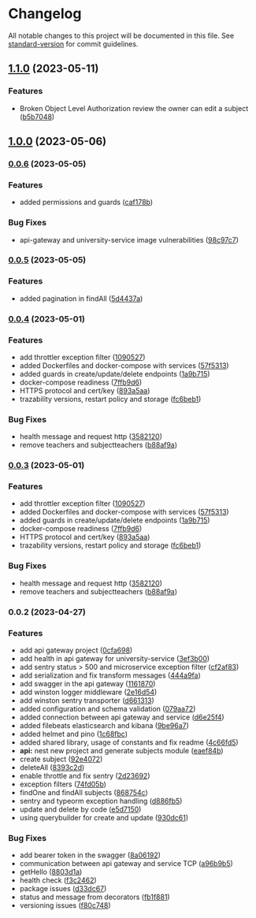 # Changelog

All notable changes to this project will be documented in this file. See [standard-version](https://github.com/conventional-changelog/standard-version) for commit guidelines.

## [1.1.0](https://github.com/raulruizbarea/nestjs-security-rest-api/compare/v1.0.0...v1.1.0) (2023-05-11)


### Features

* Broken Object Level Authorization review the owner can edit a subject ([b5b7048](https://github.com/raulruizbarea/nestjs-security-rest-api/commit/b5b70483b944e804301e8f334d9516909af18737))

## [1.0.0](https://github.com/raulruizbarea/nestjs-security-rest-api/compare/v0.0.6...v1.0.0) (2023-05-06)

### [0.0.6](https://github.com/raulruizbarea/nestjs-security-rest-api/compare/v0.0.5...v0.0.6) (2023-05-05)


### Features

* added permissions and guards ([caf178b](https://github.com/raulruizbarea/nestjs-security-rest-api/commit/caf178b5fd5b2aa1018006a78e1b565284fca17d))


### Bug Fixes

* api-gateway and university-service image vulnerabilities ([98c97c7](https://github.com/raulruizbarea/nestjs-security-rest-api/commit/98c97c786c58643d15cb653635a6cb1768ee6bea))

### [0.0.5](https://github.com/raulruizbarea/nestjs-security-rest-api/compare/v0.0.4...v0.0.5) (2023-05-05)


### Features

* added pagination in findAll ([5d4437a](https://github.com/raulruizbarea/nestjs-security-rest-api/commit/5d4437a2b217c0587124002074f457145271c16d))


### [0.0.4](https://github.com/raulruizbarea/nestjs-security-rest-api/compare/v0.0.2...v0.0.4) (2023-05-01)


### Features

* add throttler exception filter ([1090527](https://github.com/raulruizbarea/nestjs-security-rest-api/commit/1090527045d21cf51abe4e9e024bd90b92ad0dcc))
* added Dockerfiles and docker-compose with services ([57f5313](https://github.com/raulruizbarea/nestjs-security-rest-api/commit/57f5313aa166116072b1642ffee984bb99295f94))
* added guards in create/update/delete endpoints ([1a9b715](https://github.com/raulruizbarea/nestjs-security-rest-api/commit/1a9b715aef8716b8eca3d1f35d629101c3560879))
* docker-compose readiness ([7ffb9d6](https://github.com/raulruizbarea/nestjs-security-rest-api/commit/7ffb9d687da53a01d9d65f4deb1d899602bc8717))
* HTTPS protocol and cert/key ([893a5aa](https://github.com/raulruizbarea/nestjs-security-rest-api/commit/893a5aa4790999b27fbb48d41365279827b52400))
* trazability versions, restart policy and storage ([fc6beb1](https://github.com/raulruizbarea/nestjs-security-rest-api/commit/fc6beb19f6e4303f1e4168a17958aefceed18e3b))


### Bug Fixes

* health message and request http ([3582120](https://github.com/raulruizbarea/nestjs-security-rest-api/commit/3582120182bb31599ea888c2004d56c542e72edf))
* remove teachers and subjectteachers ([b88af9a](https://github.com/raulruizbarea/nestjs-security-rest-api/commit/b88af9a218b56440dad94367884c29a5e5ca5eee))

### [0.0.3](https://github.com/raulruizbarea/nestjs-security-rest-api/compare/v0.0.2...v0.0.3) (2023-05-01)


### Features

* add throttler exception filter ([1090527](https://github.com/raulruizbarea/nestjs-security-rest-api/commit/1090527045d21cf51abe4e9e024bd90b92ad0dcc))
* added Dockerfiles and docker-compose with services ([57f5313](https://github.com/raulruizbarea/nestjs-security-rest-api/commit/57f5313aa166116072b1642ffee984bb99295f94))
* added guards in create/update/delete endpoints ([1a9b715](https://github.com/raulruizbarea/nestjs-security-rest-api/commit/1a9b715aef8716b8eca3d1f35d629101c3560879))
* docker-compose readiness ([7ffb9d6](https://github.com/raulruizbarea/nestjs-security-rest-api/commit/7ffb9d687da53a01d9d65f4deb1d899602bc8717))
* HTTPS protocol and cert/key ([893a5aa](https://github.com/raulruizbarea/nestjs-security-rest-api/commit/893a5aa4790999b27fbb48d41365279827b52400))
* trazability versions, restart policy and storage ([fc6beb1](https://github.com/raulruizbarea/nestjs-security-rest-api/commit/fc6beb19f6e4303f1e4168a17958aefceed18e3b))


### Bug Fixes

* health message and request http ([3582120](https://github.com/raulruizbarea/nestjs-security-rest-api/commit/3582120182bb31599ea888c2004d56c542e72edf))
* remove teachers and subjectteachers ([b88af9a](https://github.com/raulruizbarea/nestjs-security-rest-api/commit/b88af9a218b56440dad94367884c29a5e5ca5eee))

### 0.0.2 (2023-04-27)


### Features

* add api gateway project ([0cfa698](https://github.com/raulruizbarea/nestjs-security-rest-api/commit/0cfa698977d61ce54200cc4eda4bf554994a0fd0))
* add health in api gateway for university-service ([3ef3b00](https://github.com/raulruizbarea/nestjs-security-rest-api/commit/3ef3b000c87ebb429484b68f50a8eb6b7655f4c6))
* add sentry status > 500 and microservice exception filter ([cf2af83](https://github.com/raulruizbarea/nestjs-security-rest-api/commit/cf2af836f37485b623cb786476d666fd46a015ed))
* add serialization and fix transform messages ([444a9fa](https://github.com/raulruizbarea/nestjs-security-rest-api/commit/444a9fa044d67c7fb071fe056c88b8a795d7a4cd))
* add swagger in the api gateway ([1161870](https://github.com/raulruizbarea/nestjs-security-rest-api/commit/116187079dcda00b5f9295cd90578e47bbb413ca))
* add winston logger middleware ([2e16d54](https://github.com/raulruizbarea/nestjs-security-rest-api/commit/2e16d547b4659a9e4c95a0c93c1b1b0ec3db3f1c))
* add winston sentry transporter ([d661313](https://github.com/raulruizbarea/nestjs-security-rest-api/commit/d6613131d4a2356b1c340a5f57649d7ef076088c))
* added configuration and schema validation ([079aa72](https://github.com/raulruizbarea/nestjs-security-rest-api/commit/079aa72705a2576b846e841ab40977482f49ae43))
* added connection between api gateway and service ([d6e25f4](https://github.com/raulruizbarea/nestjs-security-rest-api/commit/d6e25f4020d1b2b49df67a24bbae9fde8a50a56c))
* added filebeats elasticsearch and kibana ([9be96a7](https://github.com/raulruizbarea/nestjs-security-rest-api/commit/9be96a75f4a21398fb46182588e85494e3f1bb5e))
* added helmet and pino ([1c68fbc](https://github.com/raulruizbarea/nestjs-security-rest-api/commit/1c68fbcb4bfbc3e81e4d1785055bdced190d0214))
* added shared library, usage of constants and fix readme ([4c66fd5](https://github.com/raulruizbarea/nestjs-security-rest-api/commit/4c66fd5c68912cac9f1571b4d45f6e06bc15bc13))
* **api:** nest new project and generate subjects module ([eaef84b](https://github.com/raulruizbarea/nestjs-security-rest-api/commit/eaef84bc864fe2c4b80145c476fc4b59be58d83e))
* create subject ([92e4072](https://github.com/raulruizbarea/nestjs-security-rest-api/commit/92e407270e53295b43d5b07d8d5d312ba82c096e))
* deleteAll ([8393c2d](https://github.com/raulruizbarea/nestjs-security-rest-api/commit/8393c2d1951283dd55bbf3f4ebbfc05af75df5dc))
* enable throttle and fix sentry ([2d23692](https://github.com/raulruizbarea/nestjs-security-rest-api/commit/2d2369244d4009f80f794580bdb8fc2bfb75ec07))
* exception filters ([74fd05b](https://github.com/raulruizbarea/nestjs-security-rest-api/commit/74fd05ba671f29fceaa3d339ed21699af96c7d21))
* findOne and findAll subjects ([868754c](https://github.com/raulruizbarea/nestjs-security-rest-api/commit/868754c5b4e44c9feb3a502dcb6e44b0465e7dd8))
* sentry and typeorm exception handling ([d886fb5](https://github.com/raulruizbarea/nestjs-security-rest-api/commit/d886fb5df5118851f36c2a19bbb6ea1d2964d815))
* update and delete by code ([e5d7150](https://github.com/raulruizbarea/nestjs-security-rest-api/commit/e5d715072321f3f18320773083695ed10c4fc036))
* using querybuilder for create and update ([930dc61](https://github.com/raulruizbarea/nestjs-security-rest-api/commit/930dc6107b98db747739a67231277d596b78fd20))


### Bug Fixes

* add bearer token in the swagger ([8a06192](https://github.com/raulruizbarea/nestjs-security-rest-api/commit/8a06192d40fbcb8f4e0cfabd2130c8569bf9491b))
* communication between api gateway and service TCP ([a96b9b5](https://github.com/raulruizbarea/nestjs-security-rest-api/commit/a96b9b5be290e4093d22b07da7806477e235a531))
* getHello ([8803d1a](https://github.com/raulruizbarea/nestjs-security-rest-api/commit/8803d1abc9727df333db72d474ebb725ea9d543e))
* health check ([f3c2462](https://github.com/raulruizbarea/nestjs-security-rest-api/commit/f3c24621e2e3a9936f642610f79cb06c4a960c97))
* package issues ([d33dc67](https://github.com/raulruizbarea/nestjs-security-rest-api/commit/d33dc67a295beeb8b3f6f132237694f1723be713))
* status and message from decorators ([fb1f881](https://github.com/raulruizbarea/nestjs-security-rest-api/commit/fb1f881bbda2ee360d757847b9d0fade95a8677d))
* versioning issues ([f80c748](https://github.com/raulruizbarea/nestjs-security-rest-api/commit/f80c748549f20c3344f5537298a20bb387b8a058))
